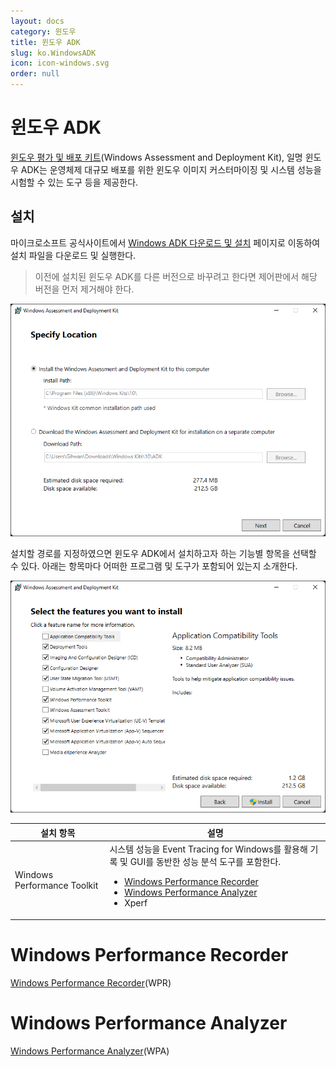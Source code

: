 ```yaml
---
layout: docs
category: 윈도우
title: 윈도우 ADK
slug: ko.WindowsADK
icon: icon-windows.svg
order: null
---
```

# 윈도우 ADK
[윈도우 평가 및 배포 키트](https://en.wikipedia.org/wiki/Windows_Assessment_and_Deployment_Kit)(Windows Assessment and Deployment Kit), 일명 윈도우 ADK는 운영체제 대규모 배포를 위한 윈도우 이미지 커스터마이징 및 시스템 성능을 시험할 수 있는 도구 등을 제공한다.

## 설치
마이크로소프트 공식사이트에서 [Windows ADK 다운로드 및 설치](https://docs.microsoft.com/en-us/windows-hardware/get-started/adk-install) 페이지로 이동하여 설치 파일을 다운로드 및 실행한다.

> 이전에 설치된 윈도우 ADK를 다른 버전으로 바꾸려고 한다면 제어판에서 해당 버전을 먼저 제거해야 한다.

![윈도우 ADK 설치 경로](/images/docs/adk/adk_installation_path.png)

설치할 경로를 지정하였으면 윈도우 ADK에서 설치하고자 하는 기능별 항목을 선택할 수 있다. 아래는 항목마다 어떠한 프로그램 및 도구가 포함되어 있는지 소개한다.

![윈도우 ADK 설치 항목](/images/docs/adk/adk_installation_features.png)

<table>
<thead><tr><th>설치 항목</th><th>설명</th></tr>
</thead>
<tbody>
<tr><td>Windows Performance Toolkit</td>
<td><span>시스템 성능을 Event Tracing for Windows를 활용해 기록 및  GUI를 동반한 성능 분석 도구를 포함한다.</span><ul><li><a href="#windows-performance-recorder">Windows Performance Recorder</a></li><li><a href="#windows-performance-analyzer">Windows Performance Analyzer</a></li><li>Xperf</li></ul></td></tr>
</tbody>
</table>

# Windows Performance Recorder
[Windows Performance Recorder](https://docs.microsoft.com/en-us/windows-hardware/test/wpt/windows-performance-recorder)(WPR)

# Windows Performance Analyzer
[Windows Performance Analyzer](https://docs.microsoft.com/en-us/windows-hardware/test/wpt/windows-performance-analyzer)(WPA)
